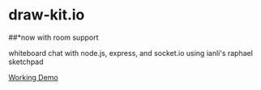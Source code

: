 draw-kit.io
===========
##*now with room support

whiteboard chat with node.js, express, and socket.io using ianli's raphael sketchpad 

[Working Demo](http://tdl.cloudno.de)
